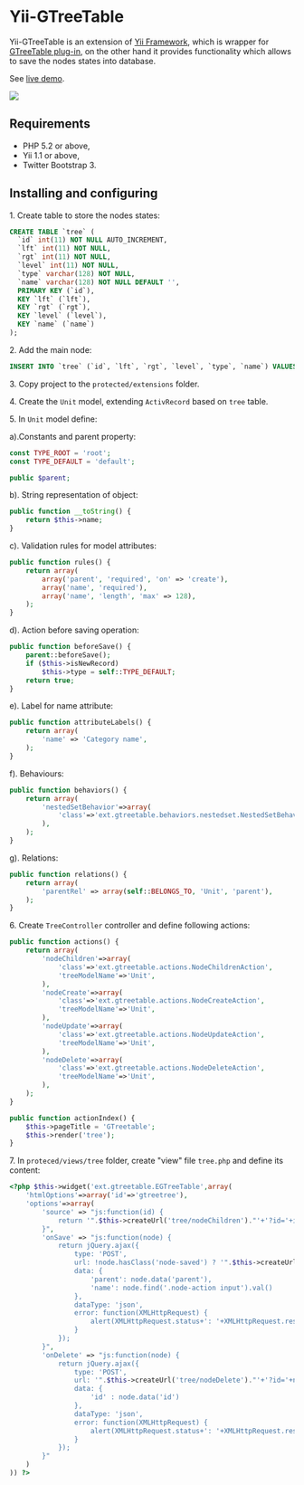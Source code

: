 Yii-GTreeTable
==============
Yii-GTreeTable is an extension of [Yii Framework](http://yiiframework.com), which is wrapper for [GTreeTable plug-in](http://github.com/gilek/gtreetable),
on the other hand it provides functionality which allows to save the nodes states into database.

See [live demo](http://gtreetable.gilek.net).

![](http://gtreetable.gilek.net/assets/gtreetable-demo.png)

Requirements
------------
- PHP 5.2 or above,
- Yii 1.1 or above,
- Twitter Bootstrap 3.

Installing and configuring
--------------------------
1.&nbsp;Create table to store the nodes states:

```sql
CREATE TABLE `tree` (
  `id` int(11) NOT NULL AUTO_INCREMENT,
  `lft` int(11) NOT NULL,
  `rgt` int(11) NOT NULL,
  `level` int(11) NOT NULL,
  `type` varchar(128) NOT NULL,
  `name` varchar(128) NOT NULL DEFAULT '',
  PRIMARY KEY (`id`),
  KEY `lft` (`lft`),
  KEY `rgt` (`rgt`),
  KEY `level` (`level`),
  KEY `name` (`name`)
);
```

2.&nbsp;Add the main node:

```sql
INSERT INTO `tree` (`id`, `lft`, `rgt`, `level`, `type`, `name`) VALUES (1, 0, 1, 0, 'root', 'Root');
```

3.&nbsp;Copy project to the `protected/extensions` folder.

4.&nbsp;Create the `Unit` model, extending `ActivRecord` based on `tree` table.

5.&nbsp;In `Unit` model define:

a).Constants and parent property:
```php
const TYPE_ROOT = 'root';
const TYPE_DEFAULT = 'default';

public $parent;
```

b). String representation of object:
```php
public function __toString() {
	return $this->name;
}
```

c). Validation rules for model attributes:
```php
public function rules() {
	return array(
		array('parent', 'required', 'on' => 'create'),
		array('name', 'required'),
		array('name', 'length', 'max' => 128),
	);
}
```

d). Action before saving operation:
```php
public function beforeSave() {
	parent::beforeSave();
	if ($this->isNewRecord)
		$this->type = self::TYPE_DEFAULT;
	return true;
}
```

e). Label for name attribute:
```php
public function attributeLabels() {
	return array(
		'name' => 'Category name',
	);
}
```

f). Behaviours:
```php
public function behaviors() {
	return array(
		'nestedSetBehavior'=>array(
			'class'=>'ext.gtreetable.behaviors.nestedset.NestedSetBehavior',
		),            
	);
}
```

g). Relations:
```php
public function relations() {
	return array(
		'parentRel' => array(self::BELONGS_TO, 'Unit', 'parent'),
	);
}
```

6.&nbsp;Create `TreeController` controller and define following actions:

```php
public function actions() {
	return array(
		'nodeChildren'=>array(
			'class'=>'ext.gtreetable.actions.NodeChildrenAction',
			'treeModelName'=>'Unit',
		),
		'nodeCreate'=>array(
			'class'=>'ext.gtreetable.actions.NodeCreateAction',
			'treeModelName'=>'Unit',
		),      
		'nodeUpdate'=>array(
			'class'=>'ext.gtreetable.actions.NodeUpdateAction',
			'treeModelName'=>'Unit',
		),  
		'nodeDelete'=>array(
			'class'=>'ext.gtreetable.actions.NodeDeleteAction',
			'treeModelName'=>'Unit',
		),             
	);
}   	

public function actionIndex() {
	$this->pageTitle = 'GTreetable';
	$this->render('tree');
}
```
	
7.&nbsp;In `proteced/views/tree` folder, create "view" file `tree.php` and define its content:

```php
<?php $this->widget('ext.gtreetable.EGTreeTable',array(
    'htmlOptions'=>array('id'=>'gtreetree'),
    'options'=>array(
        'source' => "js:function(id) { 
            return '".$this->createUrl('tree/nodeChildren')."'+'?id='+id; 
        }",
        'onSave' => "js:function(node) {
            return jQuery.ajax({
                type: 'POST',
                url: !node.hasClass('node-saved') ? '".$this->createUrl('tree/nodeCreate')."' : '".$this->createUrl('tree/nodeUpdate')."'+'?id='+node.data('id'),
                data: {
                    'parent': node.data('parent'),
                    'name': node.find('.node-action input').val()
                },
                dataType: 'json',
                error: function(XMLHttpRequest) {
                    alert(XMLHttpRequest.status+': '+XMLHttpRequest.responseText);
                }
            });        
        }",
        'onDelete' => "js:function(node) {
            return jQuery.ajax({
                type: 'POST',
                url: '".$this->createUrl('tree/nodeDelete')."'+'?id='+node.data('id'),
                data: {
                    'id' : node.data('id')
                },
                dataType: 'json',
                error: function(XMLHttpRequest) {
                    alert(XMLHttpRequest.status+': '+XMLHttpRequest.responseText);
                }
            });        
        }"        
    )
)) ?>
```
	

